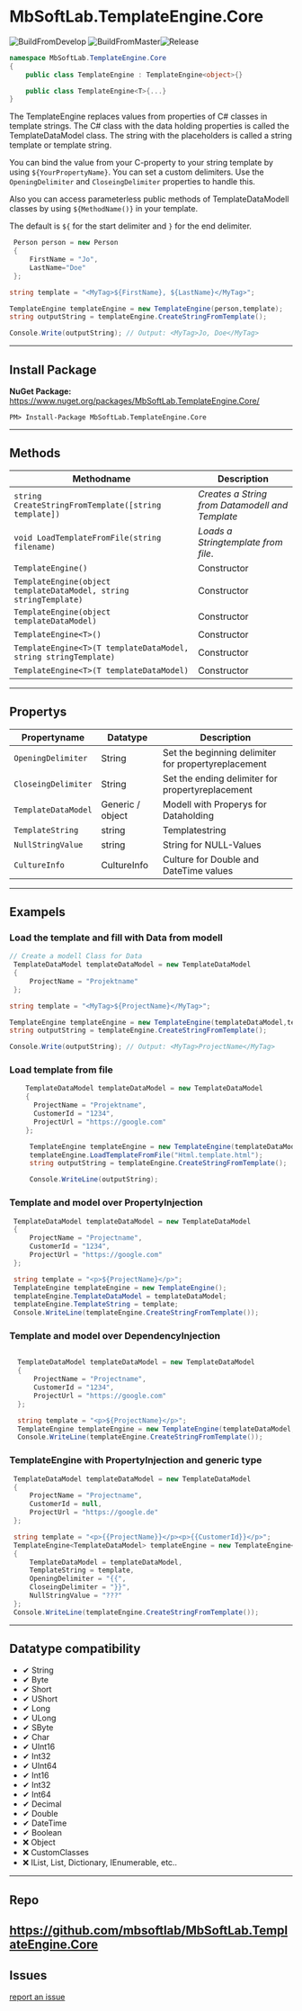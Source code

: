 ﻿# MbSoftLab.TemplateEngine.Core


![BuildFromDevelop](https://github.com/mbsoftlab/MbSoftLab.TemplateEngine.Core/workflows/BuildFromDevelop/badge.svg?branch=develop) ![BuildFromMaster](https://github.com/mbsoftlab/MbSoftLab.TemplateEngine.Core/workflows/BuildFromMaster/badge.svg?branch=master)![Release](https://github.com/mbsoftlab/MbSoftLab.TemplateEngine.Core/workflows/Release/badge.svg)
 
```csharp
namespace MbSoftLab.TemplateEngine.Core
{
    public class TemplateEngine : TemplateEngine<object>{}

    public class TemplateEngine<T>{...}
}
```
 
 
The TemplateEngine replaces values from properties of C# classes in template strings.
The C# class with the data holding properties is called the TemplateDataModel class. 
The string with the placeholders is called a string template or template string.


You can bind the value from your C-property to your string template by using `${YourPropertyName}`. 
You can set a custom delimiters. Use the `OpeningDelimiter` and `CloseingDelimiter` properties to handle this.

Also you can access parameterless public methods of TemplateDataModell classes by using `${MethodName()}` in your template. 


The default is `${` for the start delimiter and `}` for the end delimiter.


```csharp
 Person person = new Person
 {
     FirstName = "Jo",
     LastName="Doe"
 };

string template = "<MyTag>${FirstName}, ${LastName}</MyTag>";

TemplateEngine templateEngine = new TemplateEngine(person,template);
string outputString = templateEngine.CreateStringFromTemplate();

Console.Write(outputString); // Output: <MyTag>Jo, Doe</MyTag> 
```

---

## Install Package

**NuGet Package:** 
https://www.nuget.org/packages/MbSoftLab.TemplateEngine.Core/

```PM
PM> Install-Package MbSoftLab.TemplateEngine.Core
```

---

## Methods 
|Methodname                                                            |Description                                                     |
|------------------------------------------------------------------------|-----------------------------------------------------------------|
|`string CreateStringFromTemplate([string template])`                |*Creates a String from Datamodell and Template*   |
|`void LoadTemplateFromFile(string filename)`                          |*Loads a Stringtemplate from file*.                  |
|`TemplateEngine()`                                                   |Constructor         |
|`TemplateEngine(object templateDataModel, string stringTemplate)`     |Constructor         |
|`TemplateEngine(object templateDataModel)`                            |Constructor         |
|`TemplateEngine<T>()`                                               |Constructor         |
|`TemplateEngine<T>(T templateDataModel, string stringTemplate)`     |Constructor         |
|`TemplateEngine<T>(T templateDataModel)`                            |Constructor         |

---

## Propertys 

|Propertyname                            |Datatype          |Description                                                           |
|----------------------------------------|------------------|-------------------------------------------------------------------------|
|`OpeningDelimiter`                    |String            |Set the beginning delimiter for propertyreplacement                     |
|`CloseingDelimiter`                   |String            |Set the ending delimiter for propertyreplacement                       |
|`TemplateDataModel`                      |Generic / object  |Modell with Properys for Dataholding                                     |
|`TemplateString`                      |string            |Templatestring                                                     |
|`NullStringValue`                     |string            |String for NULL-Values                                              |
|`CultureInfo`                     |CultureInfo           |Culture for Double and DateTime values                                   |

---

## Exampels

### **Load the template and fill with Data from modell**
```csharp
// Create a modell Class for Data
 TemplateDataModel templateDataModel = new TemplateDataModel
 {
     ProjectName = "Projektname"
 };

string template = "<MyTag>${ProjectName}</MyTag>";

TemplateEngine templateEngine = new TemplateEngine(templateDataModel,template);
string outputString = templateEngine.CreateStringFromTemplate();

Console.Write(outputString); // Output: <MyTag>ProjectName</MyTag> 
```
### **Load template from file**
```csharp
    TemplateDataModel templateDataModel = new TemplateDataModel
    {
      ProjectName = "Projektname",
      CustomerId = "1234",
      ProjectUrl = "https://google.com"
    };

     TemplateEngine templateEngine = new TemplateEngine(templateDataModel);
     templateEngine.LoadTemplateFromFile("Html.template.html");
     string outputString = templateEngine.CreateStringFromTemplate();

     Console.WriteLine(outputString);
```


### **Template and model over PropertyInjection** 
```csharp
 TemplateDataModel templateDataModel = new TemplateDataModel
 {
     ProjectName = "Projectname",
     CustomerId = "1234",
     ProjectUrl = "https://google.com"
 };

 string template = "<p>${ProjectName}</p>";
 TemplateEngine templateEngine = new TemplateEngine();
 templateEngine.TemplateDataModel = templateDataModel;
 templateEngine.TemplateString = template;
 Console.WriteLine(templateEngine.CreateStringFromTemplate());

```

### **Template and model over DependencyInjection** 
```csharp

  TemplateDataModel templateDataModel = new TemplateDataModel
  {
      ProjectName = "Projectname",
      CustomerId = "1234",
      ProjectUrl = "https://google.com"
  };

  string template = "<p>${ProjectName}</p>";
  TemplateEngine templateEngine = new TemplateEngine(templateDataModel,template);
  Console.WriteLine(templateEngine.CreateStringFromTemplate());


```
### **TemplateEngine with PropertyInjection and generic type**
```csharp
 TemplateDataModel templateDataModel = new TemplateDataModel
 {
     ProjectName = "Projectname",
     CustomerId = null,
     ProjectUrl = "https://google.de"
 };

 string template = "<p>{{ProjectName}}</p><p>{{CustomerId}}</p>";
 TemplateEngine<TemplateDataModel> templateEngine = new TemplateEngine<TemplateDataModel>()
 {
     TemplateDataModel = templateDataModel,
     TemplateString = template,
     OpeningDelimiter = "{{",
     CloseingDelimiter = "}}",
     NullStringValue = "???"
 };
 Console.WriteLine(templateEngine.CreateStringFromTemplate());

```


---

 ## Datatype compatibility
 
- ✔ String
- ✔ Byte
- ✔ Short
- ✔ UShort
- ✔ Long
- ✔ ULong
- ✔ SByte
- ✔ Char
- ✔ UInt16
- ✔ Int32
- ✔ UInt64
- ✔ Int16
- ✔ Int32
- ✔ Int64
- ✔ Decimal
- ✔ Double
- ✔ DateTime
- ✔ Boolean
- ❌ Object
- ❌ CustomClasses
- ❌ IList, List, Dictionary, IEnumerable, etc..

 

---
 
## Repo 

https://github.com/mbsoftlab/MbSoftLab.TemplateEngine.Core
---

## Issues 

[report an issue](https://github.com/mbsoftlab/MbSoftLab.TemplateEngine.Core/issues)